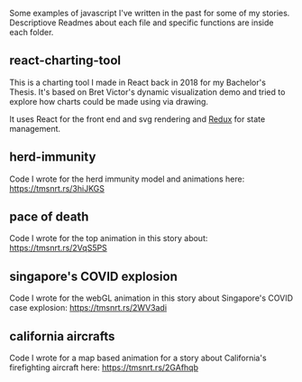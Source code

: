Some examples of javascript I've written in the past for some of my stories. Descriptiove Readmes about each file and specific functions are inside each folder.

## react-charting-tool

This is a charting tool I made in React back in 2018 for my Bachelor's Thesis. It's based on Bret Victor's dynamic visualization demo and tried to explore how charts could be made using via drawing.

It uses React for the front end and svg rendering and [Redux](https://github.com/reduxjs/react-redux) for state management.

## herd-immunity

Code I wrote for the herd immunity model and animations here: https://tmsnrt.rs/3hiJKGS

## pace of death

Code I wrote for the top animation in this story about: https://tmsnrt.rs/2VqS5PS

## singapore's COVID explosion

Code I wrote for the webGL animation in this story about Singapore's COVID case explosion: https://tmsnrt.rs/2WV3adi

## california aircrafts

Code I wrote for a map based animation for a story about California's firefighting aircraft here: https://tmsnrt.rs/2GAfhqb
